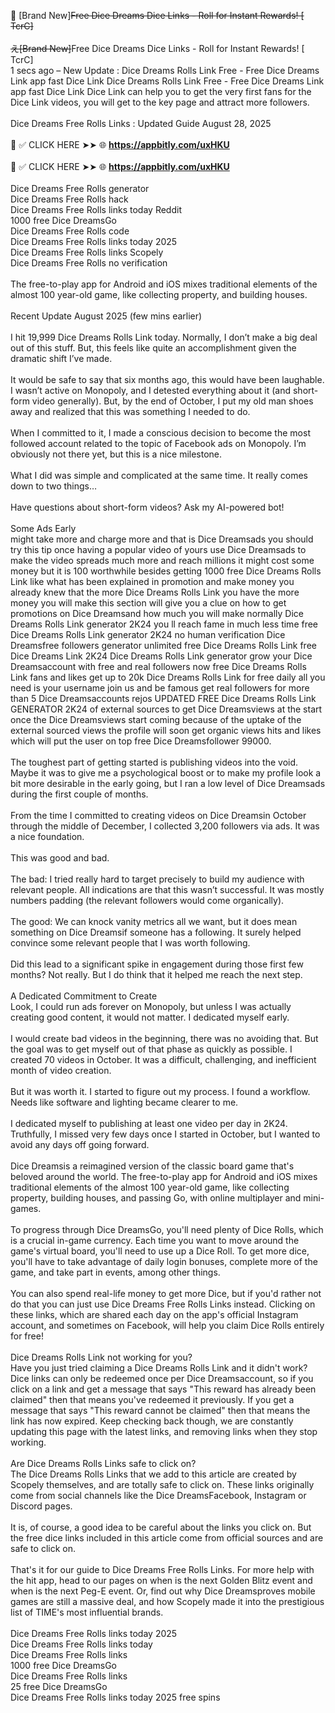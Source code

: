 💎 [Brand New]~~Free Dice Dreams Dice Links - Roll for Instant Rewards! [ TcrC]
<br>
<br>え[Brand New]~~Free Dice Dreams Dice Links - Roll for Instant Rewards! [ TcrC]​
<br>1 secs ago – New Update : Dice Dreams Rolls Link Free - Free Dice Dreams Link app fast Dice Link Dice Dreams Rolls Link Free - Free Dice Dreams Link app fast Dice Link Dice Link can help you to get the very first fans for the Dice Link videos, you will get to the key page and attract more followers.
<br>
<br>Dice Dreams Free Rolls Links : Updated Guide August 28, 2025​
<br>
<br>📌 ✅ CLICK HERE ➤➤ 🌐 <strong>https://appbitly.com/uxHKU
</strong>
<br>
<br>📌 ✅ CLICK HERE ➤➤ 🌐 <strong>https://appbitly.com/uxHKU
</strong>
<br>
<br>Dice Dreams Free Rolls generator
<br>Dice Dreams Free Rolls hack
<br>Dice Dreams Free Rolls links today Reddit
<br>1000 free Dice DreamsGo
<br>Dice Dreams Free Rolls code
<br>Dice Dreams Free Rolls links today 2025
<br>Dice Dreams Free Rolls links Scopely
<br>Dice Dreams Free Rolls no verification
<br>
<br>The free-to-play app for Android and iOS mixes traditional elements of the almost 100 year-old game, like collecting property, and building houses.
<br>
<br>Recent Update August 2025 (few mins earlier)​
<br>
<br>I hit 19,999 Dice Dreams Rolls Link today. Normally, I don’t make a big deal out of this stuff. But, this feels like quite an accomplishment given the dramatic shift I’ve made.
<br>
<br>It would be safe to say that six months ago, this would have been laughable. I wasn’t active on Monopoly, and I detested everything about it (and short-form video generally). But, by the end of October, I put my old man shoes away and realized that this was something I needed to do.
<br>
<br>When I committed to it, I made a conscious decision to become the most followed account related to the topic of Facebook ads on Monopoly. I’m obviously not there yet, but this is a nice milestone.
<br>
<br>What I did was simple and complicated at the same time. It really comes down to two things…
<br>
<br>Have questions about short-form videos? Ask my AI-powered bot!
<br>
<br>Some Ads Early​
<br>might take more and charge more and that is Dice Dreamsads you should try this tip once having a popular video of yours use Dice Dreamsads to make the video spreads much more and reach millions it might cost some money but it is 100 worthwhile besides getting 1000 free Dice Dreams Rolls Link like what has been explained in promotion and make money you already knew that the more Dice Dreams Rolls Link you have the more money you will make this section will give you a clue on how to get promotions on Dice Dreamsand how much you will make normally Dice Dreams Rolls Link generator 2K24 you ll reach fame in much less time free Dice Dreams Rolls Link generator 2K24 no human verification Dice Dreamsfree followers generator unlimited free Dice Dreams Rolls Link free Dice Dreams Link 2K24 Dice Dreams Rolls Link generator grow your Dice Dreamsaccount with free and real followers now free Dice Dreams Rolls Link fans and likes get up to 20k Dice Dreams Rolls Link for free daily all you need is your username join us and be famous get real followers for more than 5 Dice Dreamsaccounts rejos UPDATED FREE Dice Dreams Rolls Link GENERATOR 2K24 of external sources to get Dice Dreamsviews at the start once the Dice Dreamsviews start coming because of the uptake of the external sourced views the profile will soon get organic views hits and likes which will put the user on top free Dice Dreamsfollower 99000.
<br>
<br>The toughest part of getting started is publishing videos into the void. Maybe it was to give me a psychological boost or to make my profile look a bit more desirable in the early going, but I ran a low level of Dice Dreamsads during the first couple of months.
<br>
<br>From the time I committed to creating videos on Dice Dreamsin October through the middle of December, I collected 3,200 followers via ads. It was a nice foundation.
<br>
<br>This was good and bad.
<br>
<br>The bad: I tried really hard to target precisely to build my audience with relevant people. All indications are that this wasn’t successful. It was mostly numbers padding (the relevant followers would come organically).
<br>
<br>The good: We can knock vanity metrics all we want, but it does mean something on Dice Dreamsif someone has a following. It surely helped convince some relevant people that I was worth following.
<br>
<br>Did this lead to a significant spike in engagement during those first few months? Not really. But I do think that it helped me reach the next step.
<br>
<br>A Dedicated Commitment to Create​
<br>Look, I could run ads forever on Monopoly, but unless I was actually creating good content, it would not matter. I dedicated myself early.
<br>
<br>I would create bad videos in the beginning, there was no avoiding that. But the goal was to get myself out of that phase as quickly as possible. I created 70 videos in October. It was a difficult, challenging, and inefficient month of video creation.
<br>
<br>But it was worth it. I started to figure out my process. I found a workflow. Needs like software and lighting became clearer to me.
<br>
<br>I dedicated myself to publishing at least one video per day in 2K24. Truthfully, I missed very few days once I started in October, but I wanted to avoid any days off going forward.
<br>
<br>Dice Dreamsis a reimagined version of the classic board game that's beloved around the world. The free-to-play app for Android and iOS mixes traditional elements of the almost 100 year-old game, like collecting property, building houses, and passing Go, with online multiplayer and mini-games.
<br>
<br>To progress through Dice DreamsGo, you'll need plenty of Dice Rolls, which is a crucial in-game currency. Each time you want to move around the game's virtual board, you'll need to use up a Dice Roll. To get more dice, you'll have to take advantage of daily login bonuses, complete more of the game, and take part in events, among other things.
<br>
<br>You can also spend real-life money to get more Dice, but if you'd rather not do that you can just use Dice Dreams Free Rolls Links instead. Clicking on these links, which are shared each day on the app's official Instagram account, and sometimes on Facebook, will help you claim Dice Rolls entirely for free!
<br>
<br>Dice Dreams Rolls Link not working for you?​
<br>Have you just tried claiming a Dice Dreams Rolls Link and it didn't work? Dice links can only be redeemed once per Dice Dreamsaccount, so if you click on a link and get a message that says "This reward has already been claimed" then that means you've redeemed it previously. If you get a message that says "This reward cannot be claimed" then that means the link has now expired. Keep checking back though, we are constantly updating this page with the latest links, and removing links when they stop working.
<br>
<br>Are Dice Dreams Rolls Links safe to click on?​
<br>The Dice Dreams Rolls Links that we add to this article are created by Scopely themselves, and are totally safe to click on. These links originally come from social channels like the Dice DreamsFacebook, Instagram or Discord pages.
<br>
<br>It is, of course, a good idea to be careful about the links you click on. But the free dice links included in this article come from official sources and are safe to click on.
<br>
<br>That's it for our guide to Dice Dreams Free Rolls Links. For more help with the hit app, head to our pages on when is the next Golden Blitz event and when is the next Peg-E event. Or, find out why Dice Dreamsproves mobile games are still a massive deal, and how Scopely made it into the prestigious list of TIME's most influential brands.
<br>
<br>Dice Dreams Free Rolls links today 2025
<br>Dice Dreams Free Rolls links today
<br>Dice Dreams Free Rolls links
<br>1000 free Dice DreamsGo
<br>Dice Dreams Free Rolls links
<br>25 free Dice DreamsGo
<br>Dice Dreams Free Rolls links today 2025 free spins
<br>
